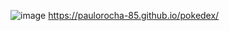 ![image](https://github.com/PauloRocha-85/pokedex/assets/150043148/38a8246d-c789-4082-aceb-ae825692e1cb)
https://paulorocha-85.github.io/pokedex/

